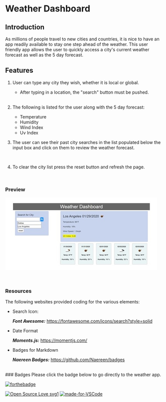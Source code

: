 # Weather Dashboard

## Introduction
 As millions of people travel to new cities and countries, it is nice to have an app readily available to stay one step ahead of the weather.  This user friendly app allows the user to quickly access a city's current weather forecast as well as the 5 day forecast.


## Features
   1. User can type any city they wish, whether it is local or global.
      * After typing in a location, the "search" button must be pushed.
    <br>
    <br>

   2. The following is listed for the user along with the 5 day forecast:
      * Temperature
      * Humidity
      * Wind Index
      * Uv Index
    <br>
    

3. The user can see their past city searches in the list populated below the input box and click on them to review the weather forecast.

<br>

4. To clear the city list press the reset button and refresh the page.

<br>

### Preview

![image](assets/weather_dashboard.jpg)

<br>

### Resources

The following websites provided coding for the various elements:

* Search Icon:

    ***Font Awesome:*** https://fontawesome.com/icons/search?style=solid


* Date Format

    ***Moments.js:***  https://momentjs.com/


* Badges for Markdown

    ***Naereen Badges:*** https://github.com/Naereen/badges


<br>
### Badges
Please click the badge below to go directly to the weather app.

[![forthebadge](https://forthebadge.com/images/badges/check-it-out.svg)](https://lturner19.github.io/weather_dashboard/)

[![Open Source Love svg1](https://badges.frapsoft.com/os/v1/open-source.svg?v=103)](https://github.com/ellerbrock/open-source-badges/)
[![made-for-VSCode](https://img.shields.io/badge/Made%20for-VSCode-1f425f.svg)](https://code.visualstudio.com/)











